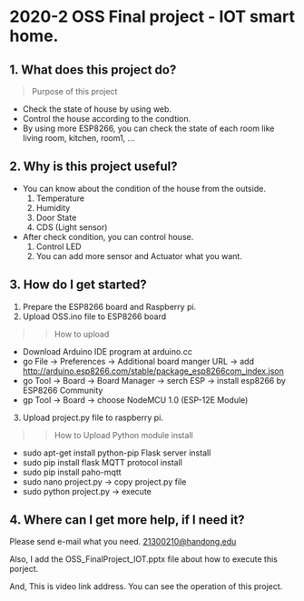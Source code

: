 2020-2 OSS Final project - IOT smart home.
===========================
## 1. What does this project do?
> Purpose of this project
* Check the state of house by using web.
* Control the house according to the condtion.
* By using more ESP8266, you can check the state of each room like living room, kitchen, room1, ...

## 2. Why is this project useful?
* You can know about the condition of the house from the outside.
  1. Temperature
  2. Humidity
  3. Door State
  4. CDS (Light sensor)
* After check condition, you can control house.
  1. Control LED
  2. You can add more sensor and Actuator what you want.

## 3. How do I get started?
1. Prepare the ESP8266 board and Raspberry pi.
2. Upload OSS.ino file to ESP8266 board
>> How to upload
* Download Arduino IDE program at arduino.cc
* go File -> Preferences -> Additional board manger URL -> add http://arduino.esp8266.com/stable/package_esp8266com_index.json
* go Tool -> Board -> Board Manager -> serch ESP -> install esp8266 by ESP8266 Community
* gp Tool -> Board -> choose NodeMCU 1.0 (ESP-12E Module)
 
3. Upload project.py file to raspberry pi.
>> How to Upload
Python module install
* sudo apt-get install python-pip
Flask server install
* sudo pip install flask
MQTT protocol install
* sudo pip install paho-mqtt
* sudo nano project.py -> copy project.py file
* sudo python project.py -> execute

## 4. Where can I get more help, if I need it?

Please send e-mail what you need.
<21300210@handong.edu>

Also, I add the OSS_FinalProject_IOT.pptx file about how to execute this porject.

And, This is video link address. You can see the operation of this project. 
